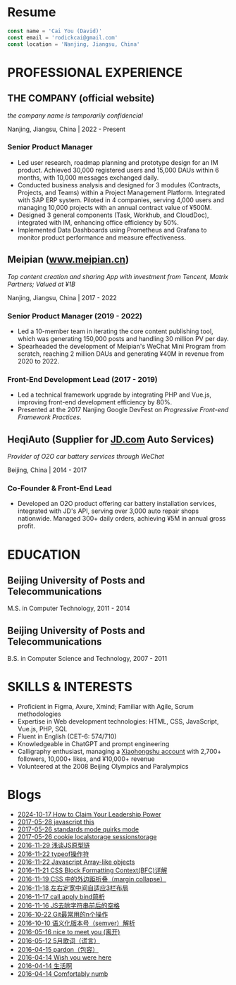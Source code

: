 
# Resume

```javascript
const name = 'Cai You (David)'
const email = 'rodickcai@gmail.com'
const location = 'Nanjing, Jiangsu, China'
```

# PROFESSIONAL EXPERIENCE

## THE COMPANY (official website)

*the company name is temporarily confidencial*

Nanjing, Jiangsu, China | 2022 - Present

### Senior Product Manager

- Led user research, roadmap planning and prototype design for an IM product. Achieved 30,000 registered users and 15,000 DAUs within 6 months, with 10,000 messages exchanged daily.
- Conducted business analysis and designed for 3 modules (Contracts, Projects, and Teams) within a Project Management Platform. Integrated with SAP ERP system. Piloted in 4 companies, serving 4,000 users and managing 10,000 projects with an annual contract value of ¥500M.
- Designed 3 general components (Task, Workhub, and CloudDoc), integrated with IM, enhancing office efficiency by 50%.
- Implemented Data Dashboards using Prometheus and Grafana to monitor product performance and measure effectiveness.
  
## Meipian (<a href="https://www.meipian.cn">www.meipian.cn</a>)
            
*Top content creation and sharing App with investment from Tencent, Matrix Partners; Valued at ¥1B*
        
Nanjing, Jiangsu, China | 2017 - 2022
    
### Senior Product Manager (2019 - 2022)

- Led a 10-member team in iterating the core content publishing tool, which was generating 150,000 posts and handling 30 million PV per day.
- Spearheaded the development of Meipian's WeChat Mini Program from scratch, reaching 2 million DAUs and generating ¥40M in revenue from 2020 to 2022.
    
### Front-End Development Lead (2017 - 2019)

- Led a technical framework upgrade by integrating PHP and Vue.js, improving front-end development efficiency by 80%.
- Presented at the 2017 Nanjing Google DevFest on *Progressive Front-end Framework Practices*.
  
## HeqiAuto (Supplier for <a href="https://jd.com">JD.com</a> Auto Services)

*Provider of O2O car battery services through WeChat*

Beijing, China | 2014 - 2017
    
### Co-Founder & Front-End Lead
    
- Developed an O2O product offering car battery installation services, integrated with JD's API, serving over 3,000 auto repair shops nationwide. Managed 300+ daily orders, achieving ¥5M in annual gross profit.
    
# EDUCATION

## Beijing University of Posts and Telecommunications

M.S. in Computer Technology, 2011 - 2014
   
## Beijing University of Posts and Telecommunications

B.S. in Computer Science and Technology, 2007 - 2011
    
# SKILLS & INTERESTS

- Proficient in Figma, Axure, Xmind; Familiar with Agile, Scrum methodologies
- Expertise in Web development technologies: HTML, CSS, JavaScript, Vue.js, PHP, SQL
- Fluent in English (CET-6: 574/710)
- Knowledgeable in ChatGPT and prompt engineering
- Calligraphy enthusiast, managing a <a href="https://www.xiaohongshu.com/user/profile/5bef84825fd37d0001733d58">Xiaohongshu account</a> with 2,700+ followers, 10,000+ likes, and ¥10,000+ revenue
- Volunteered at the 2008 Beijing Olympics and Paralympics

# Blogs

- [2024-10-17 How to Claim Your Leadership Power](./blogs/2024-10-17-how-to-claim-your-leadership-power.md)
- [2017-05-28 javascript this](./blogs/2017-05-28-javascript-this.md)
- [2017-05-26 standards mode quirks mode](./blogs/2017-05-26-standards-mode-quirks-mode.md)
- [2017-05-26 cookie localstorage sessionstorage](./blogs/2017-05-26-cookie-localstorage-sessionstorage.md)
- [2016-11-29 浅谈JS原型链](./blogs/2016-11-29-prototype.md)
- [2016-11-22 typeof操作符](./blogs/2016-11-22-typeof.md)
- [2016-11-22 Javascript Array-like objects](./blogs/2016-11-22-array-like-objects.md)
- [2016-11-21 CSS Block Formatting Context(BFC)详解](./blogs/2016-11-21-bfc.md)
- [2016-11-19 CSS 中的外边距折叠（margin collapse）](./blogs/2016-11-19-margin-collapse.md)
- [2016-11-18 左右定宽中间自适应3栏布局](./blogs/2016-11-18-3-col-layout.md)
- [2016-11-17 call apply bind简析](./blogs/2016-11-17-call-apply-bind.md)
- [2016-11-16 JS去除字符串前后的空格](./blogs/2016-11-16-string-trim.md)
- [2016-10-22 Git最常用的n个操作](./blogs/2016-10-22-git-n-operations.md)
- [2016-10-10 语义化版本号（semver）解析](./blogs/2016-10-10-semver.md)
- [2016-05-16 nice to meet you (离开)](./blogs/2016-05-16-nice-to-meet-you.md)
- [2016-05-12 5月歌词（谎言）](./blogs/2016-05-12-lyrics-may.md)
- [2016-04-15 pardon（包容）](./blogs/2016-04-15-pardon.md)
- [2016-04-14 Wish you were here](./blogs/2016-04-14-wish-you-were-here.md)
- [2016-04-14 生活啊](./blogs/2016-04-14-lifea.md)
- [2016-04-14 Comfortably numb](./blogs/2016-04-14-comfortably-numb.md)